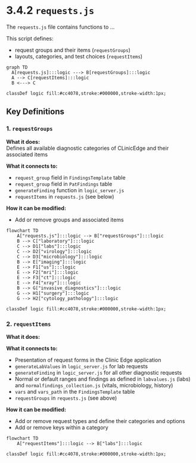 # 3.4.2 `requests.js`

The `requests.js` file contains functions to ...

This script defines:
- request groups and their items (`requestGroups`)
- layouts, categories, and test choices (`requestItems`)

```mermaid
graph TD
  A[requests.js]:::logic ---> B[requestGroups]:::logic
  A --> C[requestItems]:::logic
  B <---> C

classDef logic fill:#cc4078,stroke:#000000,stroke-width:1px;
```

## Key Definitions

### 1. `requestGroups`

**What it does:**  
Defines all available diagnostic categories of CLinicEdge and their associated items

**What it connects to:**  
- `request_group` field in `FindingsTemplate` table 
- `request_group` field in `PatFindings` table
- `generateFinding` function in `logic_server.js`
- `requestItems` in `requests.js` (see below)

**How it can be modified:**  
- Add or remove groups and associated items

```mermaid
flowchart TD
    A["requests.js"]:::logic --> B["requestGroups"]:::logic
    B --> C["laboratory"]:::logic
    C --> D1["labs"]:::logic
    C --> D2["virology"]:::logic
    C --> D3["microbiology"]:::logic
    B --> E["imaging"]:::logic
    E --> F1["us"]:::logic
    E --> F2["mri"]:::logic
    E --> F3["ct"]:::logic
    E --> F4["xray"]:::logic
    B --> G["invasive_diagnostics"]:::logic
    G --> H1["surgery"]:::logic
    G --> H2["cytology_pathology"]:::logic

classDef logic fill:#cc4078,stroke:#000000,stroke-width:1px;
```

### 2. `requestItems`

**What it does:**  


**What it connects to:**  
- Presentation of request forms in the Clinic Edge application
- `generateLabValues` in `logic_server.js` for lab requests 
- `generateFinding` in `logic_server.js` for all other diagnostic requests
- Normal or default ranges and findings as defined in `labvalues.js` (labs) and `normalfindings_collection.js` (vitals, microbiology, history)
- `vars` and `vars_path` in the `FindingsTemplate` table
- `requestGroups` in `requests.js` (see above)

**How it can be modified:**  
- Add or remove request types and define their categories and options
- Add or remove keys within a category

```mermaid
flowchart TD
    A["requestItems"]:::logic --> B["labs"]:::logic

classDef logic fill:#cc4078,stroke:#000000,stroke-width:1px;
```